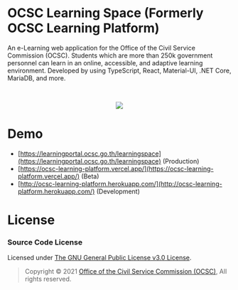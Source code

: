 # OCSC Learning Space (Formerly OCSC Learning Platform)

An e-Learning web application for the Office of the Civil Service Commission (OCSC). Students which are more than 250k government personnel can learn in an online, accessible, and adaptive learning environment. Developed by using TypeScript, React, Material-UI, .NET Core, MariaDB, and more.

<br>
<p align="center">
  <img src="https://bellmcp.work/img/SeniorProj_OCSC-min.jpg" />
</p>

# Demo

- [https://learningportal.ocsc.go.th/learningspace](https://learningportal.ocsc.go.th/learningspace) (Production)
- [https://ocsc-learning-platform.vercel.app/](https://ocsc-learning-platform.vercel.app/) (Beta)
- [http://ocsc-learning-platform.herokuapp.com/](http://ocsc-learning-platform.herokuapp.com/) (Development)

# License

### Source Code License

Licensed under [The GNU General Public License v3.0 License](https://github.com/bellmcp/OCSC-Learning-Platform/blob/master/LICENSE).

> Copyright © 2021 [Office of the Civil Service Commission (OCSC)](https://www.ocsc.go.th/), All rights reserved.
